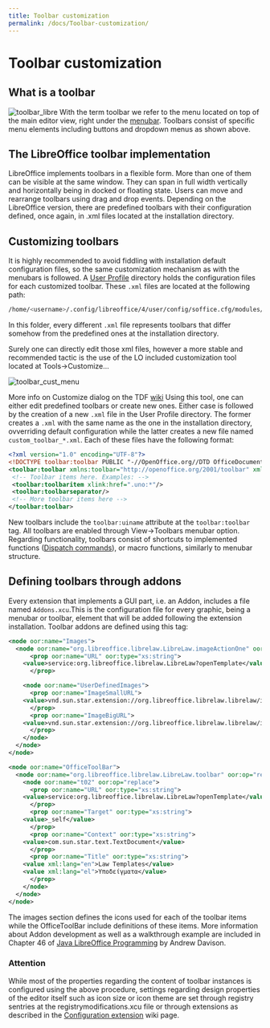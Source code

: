 ```yaml
---
title: Toolbar customization
permalink: /docs/Toolbar-customization/
---
```


# Toolbar customization
## What is a toolbar
![toolbar_libre](https://i.imgur.com/5r5MZEE.png)
With the term toolbar we refer to the menu located on top of the main editor view, right under the [menubar](https://github.com/eellak/gsoc2018-librecust/wiki/Menubar-customization). Toolbars consist of specific menu elements including buttons and dropdown menus as shown above.

## The LibreOffice toolbar implementation
LibreOffice implements toolbars in a flexible form. More than one of them can be visible at the same window. They can span in full width vertically and horizontally being in docked or floating state. Users can move and rearrange toolbars using drag and drop events. Depending on the LibreOffice version, there are predefined toolbars with their configuration defined, once again, in .xml files located at the installation directory.

## Customizing toolbars
It is highly recommended to avoid fiddling with installation default configuration files, so the same customization mechanism as with the menubars is followed. A [User Profile](https://wiki.documentfoundation.org/UserProfile) directory holds the configuration files for each customized toolbar. These `.xml` files are located at the following path:
```bash
/home/<username>/.config/libreoffice/4/user/config/soffice.cfg/modules/swriter/toolbar
```
In this folder, every different `.xml` file represents toolbars that differ somehow from the predefined ones at the installation directory. 

Surely one can directly edit those xml files, however a more stable and recommended tactic is the use of the LO included customization tool located at Tools->Customize... 

![toolbar_cust_menu](https://i.imgur.com/DNsLY3i.png)

More info on Customize dialog on the TDF [wiki](https://wiki.documentfoundation.org/images/7/7f/0114GS34-CustomizingLibO.odt)
Using this tool, one can either edit predefined toolbars or create new ones. Either case is followed by the creation of a new `.xml` file in the User Profile directory. The former creates a `.xml` with the same name as the one in the installation directory, ovverriding default configuration while the latter creates a new file named `custom_toolbar_*.xml`. Each of these files have the following format:
```xml
<?xml version="1.0" encoding="UTF-8"?>
<!DOCTYPE toolbar:toolbar PUBLIC "-//OpenOffice.org//DTD OfficeDocument 1.0//EN" "toolbar.dtd">
<toolbar:toolbar xmlns:toolbar="http://openoffice.org/2001/toolbar" xmlns:xlink="http://www.w3.org/1999/xlink" toolbar:uiname="testing">
 <!-- Toolbar items here. Examples: -->
 <toolbar:toolbaritem xlink:href=".uno:*"/>
 <toolbar:toolbarseparator/>
 <!-- More toolbar items here -->
</toolbar:toolbar>
```
New toolbars include the `toolbar:uiname` attribute at the `toolbar:toolbar` tag. All toolbars are enabled through View->Toolbars menubar option.
Regarding functionality, toolbars consist of shortcuts to implemented functions ([Dispatch commands](https://wiki.documentfoundation.org/Development/DispatchCommands)), or macro functions, similarly to menubar structure.

## Defining toolbars through addons
Every extension that implements a GUI part, i.e. an Addon, includes a file named `Addons.xcu`.This is the configuration file for every graphic, being a menubar or toolbar, element that will be added following the extension installation. Toolbar addons are defined using this tag:

```xml
<node oor:name="Images">
  <node oor:name="org.libreoffice.librelaw.LibreLaw.imageActionOne" oor:op="replace">
      <prop oor:name="URL" oor:type="xs:string">
	<value>service:org.libreoffice.librelaw.LibreLaw?openTemplate</value>
      </prop>

    <node oor:name="UserDefinedImages">
      <prop oor:name="ImageSmallURL">
	<value>vnd.sun.star.extension://org.libreoffice.librelaw.librelaw/images/actionOne_16.png</value>
      </prop>
      <prop oor:name="ImageBigURL">
	<value>vnd.sun.star.extension://org.libreoffice.librelaw.librelaw/images/actionOne_26.png</value>
      </prop>
    </node>
  </node>
</node>

<node oor:name="OfficeToolBar">
  <node oor:name="org.libreoffice.librelaw.LibreLaw.toolbar" oor:op="replace">
    <node oor:name="t02" oor:op="replace">
      <prop oor:name="URL" oor:type="xs:string">
	<value>service:org.libreoffice.librelaw.LibreLaw?openTemplate</value>
      </prop>
      <prop oor:name="Target" oor:type="xs:string">
	<value>_self</value>
      </prop>
      <prop oor:name="Context" oor:type="xs:string">
	<value>com.sun.star.text.TextDocument</value>
      </prop>
      <prop oor:name="Title" oor:type="xs:string">
	<value xml:lang="en">Law Templates</value>
	<value xml:lang="el">Υποδείγματα</value>
      </prop>
    </node>
  </node>
</node>
```
The images section defines the icons used for each of the toolbar items while the OfficeToolBar include definitions of these items. More information about Addon development as well as a walkthrough example are included in Chapter 46 of [Java LibreOffice Programming](http://fivedots.coe.psu.ac.th/~ad/jlop/) by Andrew Davison.  

### Attention
While most of the properties regarding the content of toolbar instances is configured using the above procedure, settings regarding design properties of the editor itself such as icon size or icon theme are set through registry sentries at the registrymodifications.xcu file or through extensions as described in the [Configuration extension](https://github.com/eellak/gsoc2018-librecust/wiki/Configuration-extension) wiki page.
